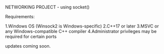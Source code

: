 NETWORKING PROJECT - using socket()


Requirements:

1.Windows OS (Winsock2 is Windows-specific)
2.C++17 or later
3.MSVC or any Windows-compatible C++ compiler
4.Administrator privileges may be required for certain ports

updates coming soon.

